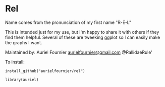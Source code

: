 # Rel

Name comes from the pronunciation of my first name "R-E-L"

This is intended just for my use, but I'm happy to share it with others if they find them helpful. Several of these are tweeking ggplot so I can easily make the graphs I want. 

Maintained by: Auriel Fournier
aurielfournier@gmail.com
@RallidaeRule'


To install:

```{r}
install_github("aurielfournier/rel")

library(auriel)
```
